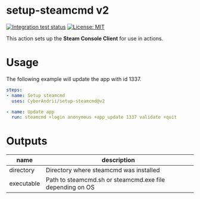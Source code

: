# setup-steamcmd v2

[![Integration test status](https://github.com/CyberAndrii/setup-steamcmd/workflows/Integration%20test/badge.svg)](https://github.com/CyberAndrii/setup-steamcmd/actions)
[![License: MIT](https://img.shields.io/github/license/CyberAndrii/setup-steamcmd?label=License)](LICENSE)

This action sets up the **Steam Console Client** for use in actions.

# Usage

The following example will update the app with id 1337.

```yaml
steps:
- name: Setup steamcmd
  uses: CyberAndrii/setup-steamcmd@v2

- name: Update app
  run: steamcmd +login anonymous +app_update 1337 validate +quit
```

# Outputs

| name       | description                                              |
|------------|----------------------------------------------------------|
| directory  | Directory where steamcmd was installed                   |
| executable | Path to steamcmd.sh or steamcmd.exe file depending on OS |
